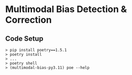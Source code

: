 # Multimodal Bias Detection & Correction

## Code Setup
```
> pip install poetry==1.5.1
> poetry install
> ...
> poetry shell
> (multimodal-bias-py3.11) poe --help
```
